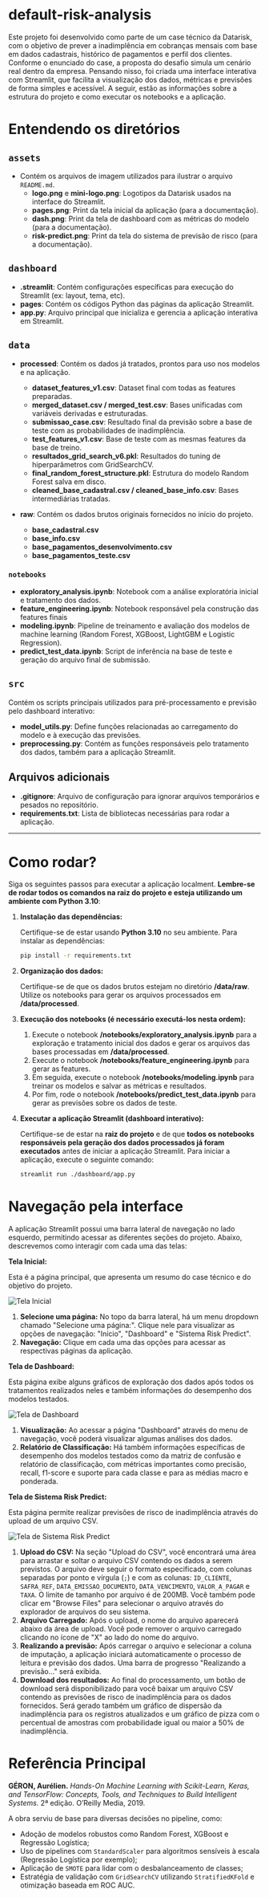 # default-risk-analysis

Este projeto foi desenvolvido como parte de um case técnico da Datarisk, com o objetivo de prever a inadimplência em cobranças mensais com base em dados cadastrais, histórico de pagamentos e perfil dos clientes. Conforme o enunciado do case, a proposta do desafio simula um cenário real dentro da empresa. Pensando nisso, foi criada uma interface interativa com Streamlit, que facilita a visualização dos dados, métricas e previsões de forma simples e acessível. A seguir, estão as informações sobre a estrutura do projeto e como executar os notebooks e a aplicação.

# Entendendo os diretórios

## `assets`

* Contém os arquivos de imagem utilizados para ilustrar o arquivo `README.md`.
  * **logo.png** e **mini-logo.png**: Logotipos da Datarisk usados na interface do Streamlit.
  * **pages.png**: Print da tela inicial da aplicação (para a documentação).
  * **dash.png**: Print da tela de dashboard com as métricas do modelo (para a documentação).
  * **risk-predict.png**: Print da tela do sistema de previsão de risco (para a documentação).

## `dashboard`

* **.streamlit**: Contém configurações específicas para execução do Streamlit (ex: layout, tema, etc).
* **pages**: Contém os códigos Python das páginas da aplicação Streamlit.
* **app.py**: Arquivo principal que inicializa e gerencia a aplicação interativa em Streamlit.

## `data`

* **processed**: Contém os dados já tratados, prontos para uso nos modelos e na aplicação.

  * **dataset\_features\_v1.csv**: Dataset final com todas as features preparadas.
  * **merged\_dataset.csv / merged\_test.csv**: Bases unificadas com variáveis derivadas e estruturadas.
  * **submissao\_case.csv**: Resultado final da previsão sobre a base de teste com as probabilidades de inadimplência.
  * **test\_features\_v1.csv**: Base de teste com as mesmas features da base de treino.
  * **resultados\_grid\_search\_v6.pkl**: Resultados do tuning de hiperparâmetros com GridSearchCV.
  * **final\_random\_forest\_structure.pkl**: Estrutura do modelo Random Forest salva em disco.
  * **cleaned\_base\_cadastral.csv / cleaned\_base\_info.csv**: Bases intermediárias tratadas.
* **raw**: Contém os dados brutos originais fornecidos no início do projeto.

  * **base\_cadastral.csv**
  * **base\_info.csv**
  * **base\_pagamentos\_desenvolvimento.csv**
  * **base\_pagamentos\_teste.csv**

### `notebooks`

* **exploratory\_analysis.ipynb**: Notebook com a análise exploratória inicial e tratamento dos dados.
* **feature\_engineering.ipynb**: Notebook responsável pela construção das features finais
* **modeling.ipynb**: Pipeline de treinamento e avaliação dos modelos de machine learning (Random Forest, XGBoost, LightGBM e Logistic Regression).
* **predict\_test\_data.ipynb**: Script de inferência na base de teste e geração do arquivo final de submissão.

## `src`

Contém os scripts principais utilizados para pré-processamento e previsão pelo dashboard interativo:

* **model_utils.py**: Define funções relacionadas ao carregamento do modelo e à execução das previsões.
* **preprocessing.py**: Contém as funções responsáveis pelo tratamento dos dados, também para a aplicação Streamlit.

## Arquivos adicionais

* **.gitignore**: Arquivo de configuração para ignorar arquivos temporários e pesados no repositório.
* **requirements.txt**: Lista de bibliotecas necessárias para rodar a aplicação.

---

# Como rodar?

Siga os seguintes passos para executar a aplicação localment. **Lembre-se de rodar todos os comandos na raiz do projeto e esteja utilizando um ambiente com Python 3.10**:

1. **Instalação das dependências:**

   Certifique-se de estar usando **Python 3.10** no seu ambiente. Para instalar as dependências:

   ```bash
   pip install -r requirements.txt
   ```
2. **Organização dos dados:**

   Certifique-se de que os dados brutos estejam no diretório **/data/raw**. Utilize os notebooks para gerar os arquivos processados em **/data/processed**.
3. **Execução dos notebooks (é necessário executá-los nesta ordem):**

   1. Execute o notebook **/notebooks/exploratory\_analysis.ipynb** para a exploração e tratamento inicial dos dados e gerar os arquivos das bases processadas em **/data/processed**.
   2. Execute o notebook **/notebooks/feature\_engineering.ipynb** para gerar as features.
   3. Em seguida, execute o notebook **/notebooks/modeling.ipynb** para treinar os modelos e salvar as métricas e resultados.
   4. Por fim, rode o notebook **/notebooks/predict\_test\_data.ipynb** para gerar as previsões sobre os dados de teste.
4. **Executar a aplicação Streamlit (dashboard interativo):**

   Certifique-se de estar na **raiz do projeto** e de que **todos os notebooks responsáveis pela geração dos dados processados já foram executados** antes de iniciar a aplicação Streamlit. Para iniciar a aplicação, execute o seguinte comando:

   ```bash
   streamlit run ./dashboard/app.py
   ```

# Navegação pela interface

A aplicação Streamlit possui uma barra lateral de navegação no lado esquerdo, permitindo acessar as diferentes seções do projeto. Abaixo, descrevemos como interagir com cada uma das telas:

**Tela Inicial:**

Esta é a página principal, que apresenta um resumo do case técnico e do objetivo do projeto.

![Tela Inicial](./assets/pages.png)

1. **Selecione uma página:** No topo da barra lateral, há um menu dropdown chamado "Selecione uma página:". Clique nele para visualizar as opções de navegação: "Início", "Dashboard" e "Sistema Risk Predict".
2. **Navegação:** Clique em cada uma das opções para acessar as respectivas páginas da aplicação.

**Tela de Dashboard:**

Esta página exibe alguns gráficos de exploração dos dados após todos os tratamentos realizados neles e também informações do desempenho dos modelos testados.

![Tela de Dashboard](./assets/dash.png)

1. **Visualização:** Ao acessar a página "Dashboard" através do menu de navegação, você poderá visualizar algumas análises dos dados.
2. **Relatório de Classificação:** Há também informações específicas de desempenho dos modelos testados como da matriz de confusão e relatório de classificação, com métricas importantes como precisão, recall, f1-score e suporte para cada classe e para as médias macro e ponderada.

**Tela de Sistema Risk Predict:**

Esta página permite realizar previsões de risco de inadimplência através do upload de um arquivo CSV.

![Tela de Sistema Risk Predict](./assets/risk-predict.png)

1. **Upload do CSV:** Na seção "Upload do CSV", você encontrará uma área para arrastar e soltar o arquivo CSV contendo os dados a serem previstos. O arquivo deve seguir o formato especificado, com colunas separadas por ponto e vírgula (`;`) e com as colunas: `ID_CLIENTE`, `SAFRA_REF`, `DATA_EMISSAO_DOCUMENTO`, `DATA_VENCIMENTO`, `VALOR_A_PAGAR` e `TAXA`. O limite de tamanho por arquivo é de 200MB. Você também pode clicar em "Browse Files" para selecionar o arquivo através do explorador de arquivos do seu sistema.
2. **Arquivo Carregado:** Após o upload, o nome do arquivo aparecerá abaixo da área de upload. Você pode remover o arquivo carregado clicando no ícone de "X" ao lado do nome do arquivo.
3. **Realizando a previsão:** Após carregar o arquivo e selecionar a coluna de imputação, a aplicação iniciará automaticamente o processo de leitura e previsão dos dados. Uma barra de progresso "Realizando a previsão..." será exibida.
4. **Download dos resultados:** Ao final do processamento, um botão de download será disponibilizado para você baixar um arquivo CSV contendo as previsões de risco de inadimplência para os dados fornecidos. Será gerado também um gráfico de dispersão da inadimplência para os registros atualizados e um gráfico de pizza com o percentual de amostras com probabilidade igual ou maior a 50% de inadimplência.



# Referência Principal


**GÉRON, Aurélien.** *Hands-On Machine Learning with Scikit-Learn, Keras, and TensorFlow: Concepts, Tools, and Techniques to Build Intelligent Systems.* 2ª edição. O’Reilly Media, 2019.

A obra serviu de base para diversas decisões no pipeline, como:
- Adoção de modelos robustos como Random Forest, XGBoost e Regressão Logística;
- Uso de pipelines com `StandardScaler` para algoritmos sensíveis à escala (Regressão Logística por exemplo);
- Aplicação de `SMOTE` para lidar com o desbalanceamento de classes;
- Estratégia de validação com `GridSearchCV` utilizando `StratifiedKFold` e otimização baseada em ROC AUC.


